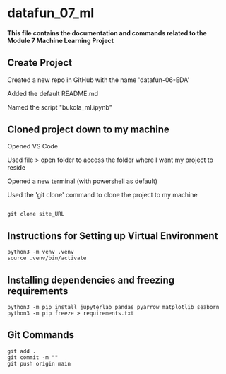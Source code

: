 # datafun_07_ml

#### This file contains the documentation and commands related to the Module 7 Machine Learning Project

## Create Project
Created a new repo in GitHub with the name 'datafun-06-EDA' 

Added the default README.md 

Named the script "bukola_ml.ipynb"

## Cloned project down to my machine
Opened VS Code 

Used file > open folder to access the folder where I want my project to reside

Opened a new terminal (with powershell as default) 

Used the 'git clone' command to clone the project to my machine

```shell

git clone site_URL

```

## Instructions for Setting up Virtual Environment
``` shell
python3 -m venv .venv
source .venv/bin/activate
```

## Installing dependencies and freezing requirements
```shell
python3 -m pip install jupyterlab pandas pyarrow matplotlib seaborn
python3 -m pip freeze > requirements.txt
```


## Git Commands
``` shell
git add .
git commit -m ""
git push origin main

